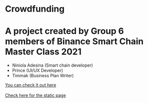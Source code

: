 # Crowdfunding
<h1>A project created by Group 6 members of Binance Smart Chain Master Class 2021</h1>
<ul>
  <li>Niniola Adesina (Smart chain developer)</li>
  <li>Prince (UI/UX Developer)</li>
  <li>Timmak (Business Plan Writer)</li>
</ul>
<a href="https://binance6.000webhostapp.com">You can check it out here</a>
<br>
<br>
  <a href="https://apesin.github.io/Crowdfunding/">Check here for the static page</a>
